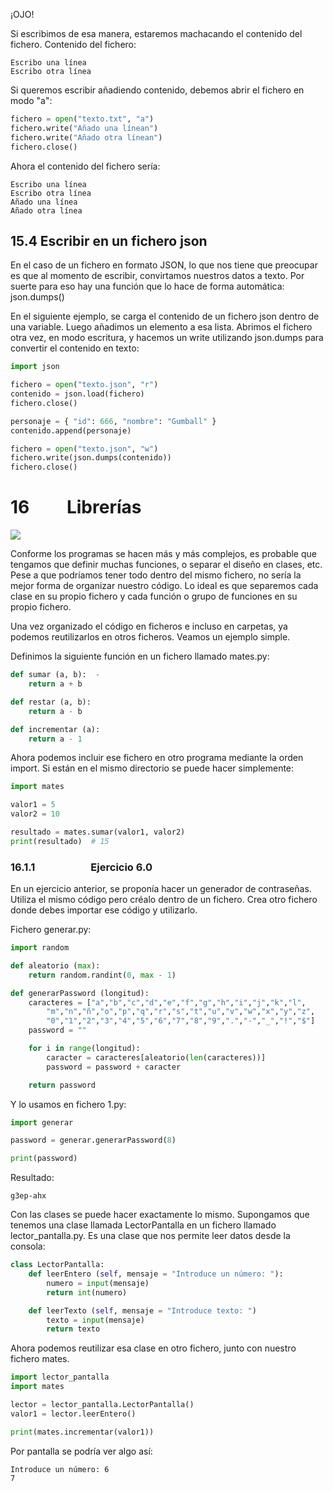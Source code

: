 
¡OJO!

Si escribimos de esa manera, estaremos machacando el contenido del fichero. Contenido del fichero:

```console
Escribo una línea
Escribo otra línea
```


Si queremos escribir añadiendo contenido, debemos abrir el fichero en modo "a":

```Python
fichero = open("texto.txt", "a")
fichero.write("Añado una línean")
fichero.write("Añado otra línean")
fichero.close()
```

Ahora el contenido del fichero sería:

```console
Escribo una línea
Escribo otra línea
Añado una línea
Añado otra línea
```

15.4 Escribir en un fichero json
--------------------------------

En el caso de un fichero en formato JSON, lo que nos tiene que preocupar es que al momento de escribir, convirtamos nuestros datos a texto. Por suerte para eso hay una función que lo hace de forma automática: json.dumps()

En el siguiente ejemplo, se carga el contenido de un fichero json dentro de una variable. Luego añadimos un elemento a esa lista. Abrimos el fichero otra vez, en modo escritura, y hacemos un write utilizando json.dumps para convertir el contenido en texto:

```Python
import json

fichero = open("texto.json", "r")
contenido = json.load(fichero)
fichero.close()

personaje = { "id": 666, "nombre": "Gumball" }
contenido.append(personaje)

fichero = open("texto.json", "w")
fichero.write(json.dumps(contenido))
fichero.close()
```

16         Librerías
====================

![](e20514ca-a096-442d-8ee5-3f2997bc2ec72106301532469382130.022.jpeg)

Conforme los programas se hacen más y más complejos, es probable que tengamos que definir muchas funciones, o separar el diseño en clases, etc. Pese a que podríamos tener todo dentro del mismo fichero, no sería la mejor forma de organizar nuestro código. Lo ideal es que separemos cada clase en su propio fichero y cada función o grupo de funciones en su propio fichero.

Una vez organizado el código en ficheros e incluso en carpetas, ya podemos reutilizarlos en otros ficheros. Veamos un ejemplo simple.

Definimos la siguiente función en un fichero llamado mates.py:

```Python
def sumar (a, b):  -
    return a + b

def restar (a, b):
    return a - b

def incrementar (a):
    return a - 1
```

Ahora podemos incluir ese fichero en otro programa mediante la orden import. Si están en el mismo directorio se puede hacer simplemente:

```Python
import mates

valor1 = 5
valor2 = 10

resultado = mates.sumar(valor1, valor2)
print(resultado)  # 15
```

### 16.1.1                       Ejercicio 6.0

En un ejercicio anterior, se proponía hacer un generador de contraseñas. Utiliza el mismo código pero créalo dentro de un fichero. Crea otro fichero donde debes importar ese código y utilizarlo.

Fichero generar.py:

```Python
import random

def aleatorio (max):
    return random.randint(0, max - 1)

def generarPassword (longitud):
    caracteres = ["a","b","c","d","e","f","g","h","i","j","k","l",
        "m","n","ñ","o","p","q","r","s","t","u","v","w","x","y","z",
        "0","1","2","3","4","5","6","7","8","9",".","-","_","!","$"]
    password = ""

    for i in range(longitud):
        caracter = caracteres[aleatorio(len(caracteres))]
        password = password + caracter

    return password
```

Y lo usamos en fichero 1.py:

```Python
import generar

password = generar.generarPassword(8)

print(password)
```

Resultado:

```console
g3ep-ahx
```

Con las clases se puede hacer exactamente lo mismo. Supongamos que tenemos una clase llamada LectorPantalla en un fichero llamado lector_pantalla.py. Es una clase que nos permite leer datos desde la consola:

```Python
class LectorPantalla:
    def leerEntero (self, mensaje = "Introduce un número: "):
        numero = input(mensaje)
        return int(numero)

    def leerTexto (self, mensaje = "Introduce texto: ")
        texto = input(mensaje)
        return texto
```

Ahora podemos reutilizar esa clase en otro fichero, junto con nuestro fichero mates.

```Python
import lector_pantalla
import mates

lector = lector_pantalla.LectorPantalla()
valor1 = lector.leerEntero()

print(mates.incrementar(valor1))
```

Por pantalla se podría ver algo así:

```console
Introduce un número: 6
7
```
